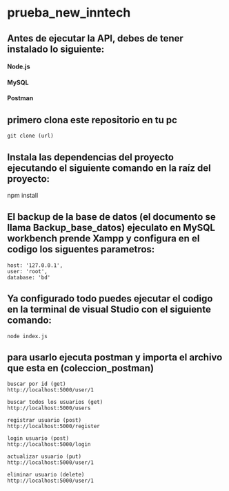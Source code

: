 # prueba_new_inntech
 
## Antes de ejecutar la API, debes de tener instalado lo siguiente:

#### Node.js
#### MySQL
#### Postman 

## primero clona este repositorio en tu pc

```
git clone (url)
```
## Instala las dependencias del proyecto ejecutando el siguiente comando en la raíz del proyecto:

npm install

## El backup de la base de datos (el documento se llama Backup_base_datos) ejeculato en MySQL workbench prende Xampp y configura en el codigo los siguentes parametros:

```
host: '127.0.0.1',
user: 'root',
database: 'bd'
```


## Ya configurado todo puedes ejecutar el codigo en la terminal de visual Studio con el siguiente comando:

```
node index.js
```


## para usarlo ejecuta postman y importa el archivo que esta en (coleccion_postman)

```
buscar por id (get)
http://localhost:5000/user/1
```
```
buscar todos los usuarios (get)
http://localhost:5000/users
```
```
registrar usuario (post)
http://localhost:5000/register
```
```
login usuario (post)
http://localhost:5000/login
```
```
actualizar usuario (put)
http://localhost:5000/user/1
```
```
eliminar usuario (delete)
http://localhost:5000/user/1
```

